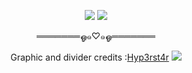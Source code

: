 <p align="center">
<img src="https://64.media.tumblr.com/62205be7fae9881623c50abaa04a2a89/7a52569a51878620-26/s2048x3072/f5dd20f6adb9fc37a973155cf599e9918a26a148.pnj"/>
<img src="https://64.media.tumblr.com/c640e041ea6117a79acd52c8d4cf6b9b/7a52569a51878620-3f/s2048x3072/eb03cdeec5d0718ab92572999b3108c403ac992a.pnj"/>
  <div align="center"

 ═══════ஓ๑♡๑ஓ═══════

Graphic and divider credits :[Hyp3rst4r](https://www.tumblr.com/hyp3rst4r/745224691383468032/elysia-from-honkai-impact-3rd-rentry)
<img src="https://64.media.tumblr.com/9748b110bc747c692fc6a0cf529fb127/7a52569a51878620-9a/s2048x3072/3095ad7fa432e8206b9cd76c83a4c98f559b648a.pnj">
